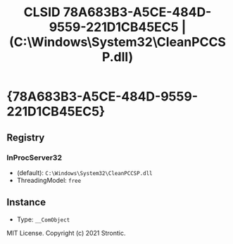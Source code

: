 ﻿---
title: "CLSID 78A683B3-A5CE-484D-9559-221D1CB45EC5 | (C:\\Windows\\System32\\CleanPCCSP.dll)"
excerpt: What is COM-Object CLSID 78A683B3-A5CE-484D-9559-221D1CB45EC5?
---

# {78A683B3-A5CE-484D-9559-221D1CB45EC5}


## Registry


### InProcServer32

* (default): `C:\Windows\System32\CleanPCCSP.dll`
* ThreadingModel: `free`

## Instance

* Type: `__ComObject`

MIT License. Copyright (c) 2021 Strontic.


